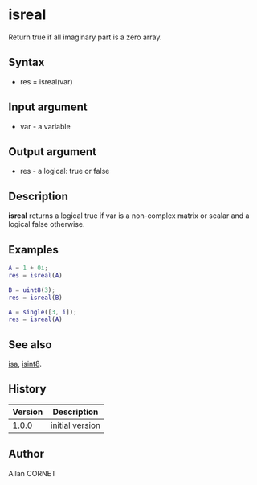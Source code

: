 

# isreal

Return true if all imaginary part is a zero array.

## Syntax

- res = isreal(var)

## Input argument

 - var - a variable

## Output argument

 - res - a logical: true or false

## Description

<b>isreal</b> returns a logical true if var is a non-complex matrix or scalar and a logical false otherwise.

## Examples

```matlab
A = 1 + 0i;
res = isreal(A)
```
```matlab
B = uint8(3);
res = isreal(B)
```
```matlab
A = single([3, i]);
res = isreal(A)
```

## See also

[isa](isa.md), [isint8](isint8.md).
## History

|Version|Description|
|------|------|
|1.0.0|initial version|


## Author

Allan CORNET



